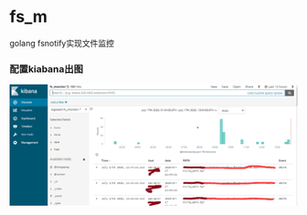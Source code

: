 # fs_m
golang  fsnotify实现文件监控

### 配置kiabana出图

![](https://raw.githubusercontent.com/akin520/fs_m/master/kibana.png)